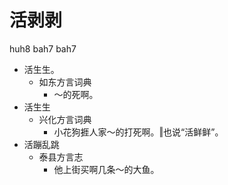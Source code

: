 





# 活剥剥
huh8 bah7 bah7
+ 活生生。
  * 如东方言词典
    - ～的死啊。
+ 活生生
  * 兴化方言词典
    - 小花狗捱人家～的打死啊。‖也说“活鲜鲜”。
+ 活蹦乱跳
  * 泰县方言志
    - 他上街买啊几条～的大鱼。
